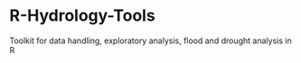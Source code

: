 # R-Hydrology-Tools
Toolkit for data handling, exploratory analysis, flood and drought analysis in R
